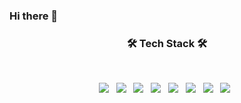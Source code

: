 ### Hi there 👋

<!--
**sok98/sok98** is a ✨ _special_ ✨ repository because its `README.md` (this file) appears on your GitHub profile.

Here are some ideas to get you started:

- 🔭 I’m currently working on ...
- 🌱 I’m currently learning ...
- 👯 I’m looking to collaborate on ...
- 🤔 I’m looking for help with ...
- 💬 Ask me about ...
- 📫 How to reach me: ...
- 😄 Pronouns: ...
- ⚡ Fun fact: ...
- 
-->


<h3 align="center"><b>🛠 Tech Stack 🛠</b></h3>
</br>
<p align="center">
<img src="https://img.shields.io/badge/Python-3766AB?style=flat-square&logo=Python&logoColor=white"/> &nbsp
<img src="https://img.shields.io/badge/Kotlin-0095D5?style=flat-square&logo=kotlin&logoColor=white"/> &nbsp
<img src="https://img.shields.io/badge/Java-007396?style=flat-square&logo=Java&logoColor=white"/> &nbsp
<img src="https://img.shields.io/badge/HTML-E34F26?style=flat-square&logo=HTML5&logoColor=white"/> &nbsp
<img src="https://img.shields.io/badge/CSS-1572B6?style=flat-square&logo=CSS3&logoColor=white"/> &nbsp
<img src="https://img.shields.io/badge/JavaScript-F7DF1E?style=flat-square&logo=JavaScript&logoColor=white"/> &nbsp
<img src="https://img.shields.io/badge/MySQL-4479A1?style=flat-square&logo=MySQL&logoColor=white"/> &nbsp   
<img src="https://img.shields.io/badge/Android-3DDC84?style=flat-square&logo=Android&logoColor=white"/> &nbsp
